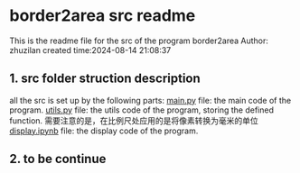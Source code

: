 # border2area src readme
This is the readme file for the src of the program border2area
Author: zhuzilan
created time:2024-08-14 21:08:37
## 1. src folder struction description
all the src is set up by the following parts:
[main.py](E:\GitHubStorage\AnalysisChemistry_WorkCode\border2area\src\main.py) file: the main code of the program.
[utils.py](E:\GitHubStorage\AnalysisChemistry_WorkCode\border2area\src\utils.py) file: the utils code of the program, storing the defined function.
需要注意的是，在比例尺处应用的是将像素转换为毫米的单位
[display.ipynb](E:\GitHubStorage\AnalysisChemistry_WorkCode\border2area\src\display.ipynb) file: the display code of the program.
## 2. to be continue
